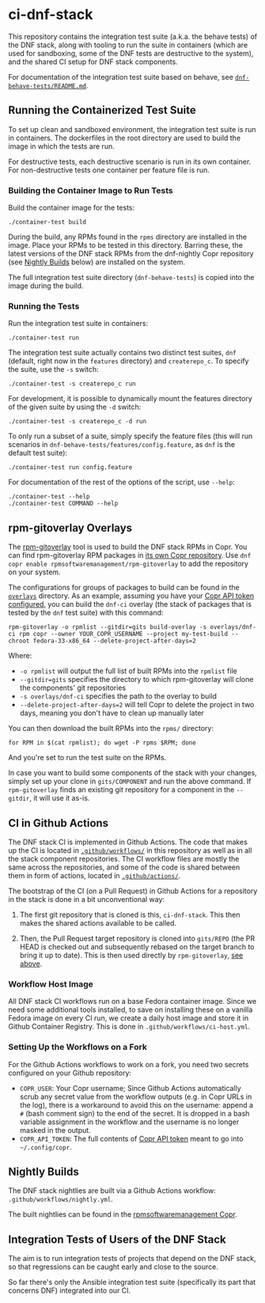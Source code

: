 ci-dnf-stack
============

This repository contains the integration test suite (a.k.a. the behave tests)
of the DNF stack, along with tooling to run the suite in containers (which are
used for sandboxing, some of the DNF tests are destructive to the system), and
the shared CI setup for DNF stack components.

For documentation of the integration test suite based on behave, see
[`dnf-behave-tests/README.md`](dnf-behave-tests/README.md).


Running the Containerized Test Suite
------------------------------------

To set up clean and sandboxed environment, the integration test suite is run in
containers. The dockerfiles in the root directory are used to build the image
in which the tests are run.

For destructive tests, each destructive scenario is run in its own container.
For non-destructive tests one container per feature file is run.

### Building the Container Image to Run Tests

Build the container image for the tests:
```
./container-test build
```

During the build, any RPMs found in the `rpms` directory are installed in the
image. Place your RPMs to be tested in this directory. Barring these, the
latest versions of the DNF stack RPMs from the dnf-nightly Copr repository (see
[Nightly Builds](#Nightly-Builds) below) are installed on the system.

The full integration test suite directory (`dnf-behave-tests`) is copied into
the image during the build.

### Running the Tests

Run the integration test suite in containers:
```
./container-test run
```

The integration test suite actually contains two distinct test suites, `dnf`
(default, right now in the `features` directory) and `createrepo_c`. To specify
the suite, use the `-s` switch:
```
./container-test -s createrepo_c run
```

For development, it is possible to dynamically mount the features directory of
the given suite by using the `-d` switch:
```
./container-test -s createrepo_c -d run
```

To only run a subset of a suite, simply specify the feature files (this will
run scenarios in `dnf-behave-tests/features/config.feature`, as `dnf` is the
default test suite):
```
./container-test run config.feature
```

For documentation of the rest of the options of the script, use `--help`:
```
./container-test --help
./container-test COMMAND --help
```


rpm-gitoverlay Overlays
-----------------------

The [rpm-gitoverlay](https://github.com/rpm-software-management/rpm-gitoverlay)
tool is used to build the DNF stack RPMs in Copr. You can find rpm-gitoverlay
RPM packages in [its own Copr repository](https://copr.fedorainfracloud.org/coprs/rpmsoftwaremanagement/rpm-gitoverlay/).
Use `dnf copr enable rpmsoftwaremanagement/rpm-gitoverlay` to add the
repository on your system.

The configurations for groups of packages to build can be found in the
[`overlays`](overlays) directory.  As an example, assuming you have your [Copr
API token configured](https://copr.fedorainfracloud.org/api/), you can build
the `dnf-ci` overlay (the stack of packages that is tested by the `dnf` test
suite) with this command:
```
rpm-gitoverlay -o rpmlist --gitdir=gits build-overlay -s overlays/dnf-ci rpm copr --owner YOUR_COPR_USERNAME --project my-test-build --chroot fedora-33-x86_64 --delete-project-after-days=2
```

Where:
- `-o rpmlist` will output the full list of built RPMs into the `rpmlist` file
- `--gitdir=gits` specifies the directory to which rpm-gitoverlay will clone
  the components' git repositories
- `-s overlays/dnf-ci` specifies the path to the overlay to build
- `--delete-project-after-days=2` will tell Copr to delete the project in two
  days, meaning you don't have to clean up manually later

You can then download the built RPMs into the `rpms/` directory:
```
for RPM in $(cat rpmlist); do wget -P rpms $RPM; done
```

And you're set to run the test suite on the RPMs.

In case you want to build some components of the stack with your changes,
simply set up your clone in `gits/COMPONENT` and run the above command. If
`rpm-gitoverlay` finds an existing git repository for a component in the
`--gitdir`, it will use it as-is.


CI in Github Actions
--------------------

The DNF stack CI is implemented in Github Actions. The code that makes up the
CI is located in [`.github/workflows/`](.github/workflows/) in this repository
as well as in all the stack component repositories. The CI workflow files are
mostly the same across the repositories, and some of the code is shared between
them in form of actions, located in [`.github/actions/`](.github/actions/).

The bootstrap of the CI (on a Pull Request) in Github Actions for a repository
in the stack is done in a bit unconventional way:

1. The first git repository that is cloned is this, `ci-dnf-stack`. This then
makes the shared actions available to be called.

2. Then, the Pull Request target repository is cloned into `gits/REPO` (the PR
HEAD is checked out and subsequently rebased on the target branch to bring it
up to date). This is then used directly by `rpm-gitoverlay`,
[see above](#rpm-gitoverlay-overlays).

### Workflow Host Image

All DNF stack CI workflows run on a base Fedora container image. Since we need
some additional tools installed, to save on installing these on a vanilla
Fedora image on every CI run, we create a daily host image and store it in
Github Container Registry. This is done in `.github/workflows/ci-host.yml`.

### Setting Up the Workflows on a Fork

For the Github Actions workflows to work on a fork, you need two secrets
configured on your Github repository:
- `COPR_USER`: Your Copr username; Since Github Actions automatically scrub any
  secret value from the workflow outputs (e.g. in Copr URLs in the log), there
  is a workaround to avoid this on the username: append a `#` (bash comment
  sign) to the end of the secret. It is dropped in a bash variable assignment
  in the workflow and the username is no longer masked in the output.
- `COPR_API_TOKEN`: The full contents of [Copr API
  token](https://copr.fedorainfracloud.org/api/) meant to go into
  `~/.config/copr`.


Nightly Builds
--------------

The DNF stack nightlies are built via a Github Actions workflow:
`.github/workflows/nightly.yml`.

The built nightlies can be found in the [rpmsoftwaremanagement
Copr](https://copr.fedorainfracloud.org/coprs/rpmsoftwaremanagement/dnf-nightly/).


Integration Tests of Users of the DNF Stack
-------------------------------------------

The aim is to run integration tests of projects that depend on the DNF stack,
so that regressions can be caught early and close to the source.

So far there's only the Ansible integration test suite (specifically its part
that concerns DNF) integrated into our CI.
